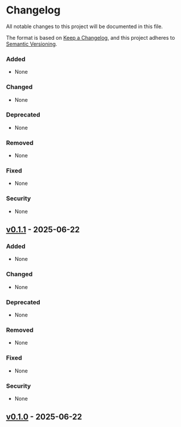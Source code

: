 # Changelog

All notable changes to this project will be documented in this file.

The format is based on [Keep a Changelog](https://keepachangelog.com/en/1.0.0/),
and this project adheres to [Semantic Versioning](https://semver.org/spec/v2.0.0.html).

[Unreleased]: https://github.com/Teomazivila/ufc_auth/compare/v0.1.1...HEAD
[v0.1.1]: https://github.com/Teomazivila/ufc_auth/releases/tag/v0.1.1

### Added
- None

### Changed
- None

### Deprecated
- None

### Removed
- None

### Fixed
- None

### Security
- None

## [v0.1.1] - 2025-06-22

### Added
- None

### Changed
- None

### Deprecated
- None

### Removed
- None

### Fixed
- None

### Security
- None

## [v0.1.0] - 2025-06-22


[Unreleased]: https://github.com/Teomazivila/ufc_auth/compare/v0.1.1...HEAD
[v0.1.1]: https://github.com/Teomazivila/ufc_auth/releases/tag/v0.1.1
[v0.1.0]: https://github.com/Teomazivila/ufc_auth/releases/tag/v0.1.0
